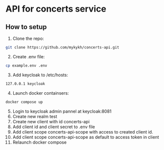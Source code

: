 # API for concerts service

## How to setup
1. Clone the repo:
```sh
git clone https://github.com/mykykh/concerts-api.git
```

2. Create .env file:
```sh
cp example.env .env
```

3. Add keycloak to /etc/hosts:
```sh
127.0.0.1 keycloak
```

4. Launch docker containsers:
```sh
docker compose up
```

5. Login to keycloak admin pannel at keycloak:8081
6. Create new realm test
7. Create new client with id concerts-api
8. Add client id and client secret to .env file
9. Add client scope concerts-api-scope with access to created client id.
10. Add client scope concerts-api-scope as default to access token in client
11. Relaunch docker compose
